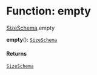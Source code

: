 # Function: empty

[SizeSchema](/auto-docs/core/modules/SizeSchema.md).empty

**empty**(): [`SizeSchema`](/auto-docs/core/interfaces/SizeSchema-1.md)

#### Returns

[`SizeSchema`](/auto-docs/core/interfaces/SizeSchema-1.md)
